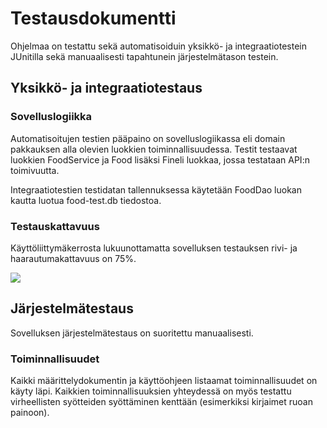 # Testausdokumentti
Ohjelmaa on testattu sekä automatisoiduin yksikkö- ja integraatiotestein 
JUnitilla sekä manuaalisesti tapahtunein järjestelmätason testein.

## Yksikkö- ja integraatiotestaus

### Sovelluslogiikka
Automatisoitujen testien pääpaino on sovelluslogiikassa eli domain pakkauksen 
alla olevien luokkien toiminnallisuudessa. Testit testaavat luokkien FoodService 
ja Food lisäksi Fineli luokkaa, jossa testataan API:n toimivuutta.

Integraatiotestien testidatan tallennuksessa käytetään FoodDao luokan kautta luotua 
food-test.db tiedostoa.

### Testauskattavuus
Käyttöliittymäkerrosta lukuunottamatta sovelluksen testauksen rivi- ja haarautumakattavuus 
on 75%.

<img src="https://raw.githubusercontent.com/valtterikodisto/food-diary/master/documentation/pictures/jacoco.png">

## Järjestelmätestaus
Sovelluksen järjestelmätestaus on suoritettu manuaalisesti.

### Toiminnallisuudet
Kaikki määrittelydokumentin ja käyttöohjeen listaamat toiminnallisuudet on käyty läpi. Kaikkien 
toiminnallisuuksien yhteydessä on myös testattu virheellisten syötteiden syöttäminen kenttään 
(esimerkiksi kirjaimet ruoan painoon).